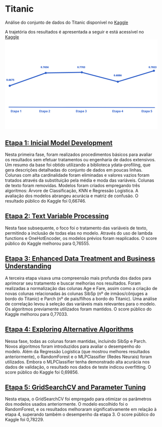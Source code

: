 # Titanic
Análise do conjunto de dados do Titanic disponível no [Kaggle](https://www.kaggle.com/competitions/titanic)

A trajetória dos resultados é apresentada a seguir e está acessível no [Kaggle](https://www.kaggle.com/raquelcunha)
<img src='https://github.com/Raqueljkl1/Titanic/blob/main/img/Line%20Graph%20-%20Blank%20Presentation%20(6).png'>


## **[Etapa 1: Inicial Model Development](https://github.com/Raqueljkl1/Titanic/blob/main/An%C3%A1lise_do_Titanic_Parte_1.ipynb)**

Nesta primeira fase, foram realizados procedimentos básicos para avaliar os resultados sem efetuar tratamentos ou engenharia de dados extensivos. Um resumo da base foi obtido utilizando a biblioteca ydata-profiling, que gera descrições detalhadas do conjunto de dados em poucas linhas. Colunas com alta cardinalidade foram eliminadas e valores vazios foram tratados através da substituição pela média e moda das variáveis. Colunas de texto foram removidas. Modelos foram criados empregando três algoritmos: Árvore de Classificação, KNN e Regressão Logística. A avaliação dos modelos abrangeu acurácia e matriz de confusão. O resultado público do Kaggle foi 0,66746.

## **[Etapa 2: Text Variable Processing](https://github.com/Raqueljkl1/Titanic/blob/main/Analise_do_Titanic_Parte_2.ipynb)**

Nesta fase subsequente, o foco foi o tratamento das variáveis de texto, permitindo a inclusão de todas elas no modelo. Através do uso de lambda functions e OneHotEncoder, os modelos prévios foram reaplicados. O score público do Kaggle melhorou para 0,76555.

## **[Etapa 3: Enhanced Data Treatment and Business Understanding](https://github.com/Raqueljkl1/Titanic/blob/main/An%C3%A1lise_do_Titanic_Parte_3.ipynb)**

A terceira etapa visava uma compreensão mais profunda dos dados para aprimorar seu tratamento e buscar melhorias nos resultados. Foram realizadas a normalização das colunas Age e Fare, assim como a criação de novas colunas relacionadas às colunas SibSp (nº de irmãos/cônjuges a bordo do Titanic) e Parch (nº de pais/filhos a bordo do Titanic). Uma análise de correlação levou à seleção das variáveis mais relevantes para o modelo. Os algoritmos previamente utilizados foram mantidos. O score público do Kaggle melhorou para 0,77033.

## **[Etapa 4: Exploring Alternative Algorithms]()**

Nessa fase, todas as colunas foram mantidas, incluindo SibSp e Parch. Novos algoritmos foram introduzidos para avaliar o desempenho do modelo. Além da Regressão Logística (que mostrou melhores resultados anteriormente), o RandomForest e o MLPClassifier (Redes Neurais) foram utilizados. Embora o MLPClassifier tenha demonstrado alta acurácia nos dados de validação, o resultado nos dados de teste indicou overfitting. O score público do Kaggle foi 0,69856.

## **[Etapa 5: GridSearchCV and Parameter Tuning]()**

Nesta etapa, o GridSearchCV foi empregado para otimizar os parâmetros dos modelos usados anteriormente. O modelo escolhido foi o RandomForest, e os resultados melhoraram significativamente em relação à etapa 4, superando também o desempenho da etapa 3. O score público do Kaggle foi 0,78229.
